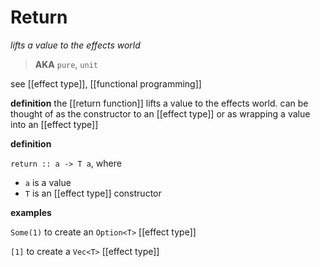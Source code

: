 # Return

_lifts a value to the effects world_

> **AKA** `pure`, `unit`

see [[effect type]], [[functional programming]]

**definition** the [[return function]] lifts a value to the effects world. can be thought of as the constructor to an [[effect type]] or as wrapping a value into an [[effect type]]

**definition**

`return :: a -> T a`, where

- `a` is a value
- `T` is an [[effect type]] constructor

**examples**

`Some(1)` to create an `Option<T>` [[effect type]]

`[1]` to create a `Vec<T>` [[effect type]]
